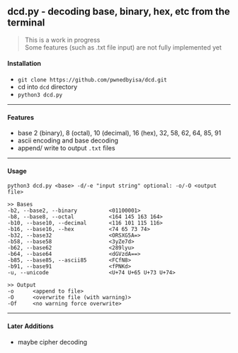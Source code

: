 ## dcd.py - decoding base, binary, hex, etc from the terminal

> This is a work in progress <br>
> Some features (such as .txt file input) are not fully implemented yet

#### Installation
- `git clone https://github.com/pwnedbyisa/dcd.git`
- cd into `dcd` directory
- `python3 dcd.py`

___
#### Features
- base 2 (binary), 8 (octal), 10 (decimal), 16 (hex), 32, 58, 62, 64, 85, 91
- ascii encoding and base decoding
- append/ write to output `.txt` files

___
#### Usage
```
python3 dcd.py <base> -d/-e "input string" optional: -o/-O <output file>

>> Bases
-b2, --base2, --binary          <01100001>
-b8, --base8, --octal           <164 145 163 164>
-b10, --base10, --decimal       <116 101 115 116>
-b16, --base16, --hex           <74 65 73 74>
-b32, --base32                  <ORSXG5A=>
-b58, --base58                  <3yZe7d>
-b62, --base62                  <289lyu>
-b64, --base64                  <dGVzdA==>
-b85, --base85, --ascii85       <FCfN8>
-b91, --base91                  <fPNKd>
-u, --unicode                   <U+74 U+65 U+73 U+74>

>> Output
-o      <append to file>
-O      <overwrite file (with warning)>
-Of     <no warning force overwrite>
```

___
#### Later Additions
- maybe cipher decoding
